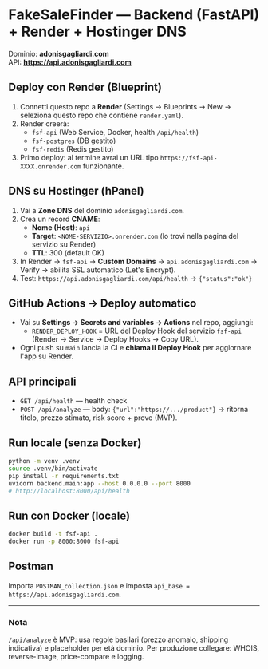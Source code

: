 # FakeSaleFinder — Backend (FastAPI) + Render + Hostinger DNS

Dominio: **adonisgagliardi.com**  
API: **https://api.adonisgagliardi.com**

## Deploy con Render (Blueprint)
1. Connetti questo repo a **Render** (Settings → Blueprints → New → seleziona questo repo che contiene `render.yaml`).
2. Render creerà:
   - `fsf-api` (Web Service, Docker, health `/api/health`)
   - `fsf-postgres` (DB gestito)
   - `fsf-redis` (Redis gestito)
3. Primo deploy: al termine avrai un URL tipo `https://fsf-api-XXXX.onrender.com` funzionante.

## DNS su Hostinger (hPanel)
1. Vai a **Zone DNS** del dominio `adonisgagliardi.com`.
2. Crea un record **CNAME**:
   - **Nome (Host)**: `api`
   - **Target**: `<NOME-SERVIZIO>.onrender.com` (lo trovi nella pagina del servizio su Render)
   - **TTL**: 300 (default OK)
3. In Render → `fsf-api` → **Custom Domains** → `api.adonisgagliardi.com` → Verify → abilita SSL automatico (Let's Encrypt).
4. Test: `https://api.adonisgagliardi.com/api/health` → `{"status":"ok"}`

## GitHub Actions → Deploy automatico
- Vai su **Settings → Secrets and variables → Actions** nel repo, aggiungi:
  - `RENDER_DEPLOY_HOOK` = URL del Deploy Hook del servizio `fsf-api` (Render → Service → Deploy Hooks → Copy URL).
- Ogni push su `main` lancia la CI e **chiama il Deploy Hook** per aggiornare l'app su Render.

## API principali
- `GET /api/health` — health check
- `POST /api/analyze` — body: `{"url":"https://.../product"}` → ritorna titolo, prezzo stimato, risk score + prove (MVP).

## Run locale (senza Docker)
```bash
python -m venv .venv
source .venv/bin/activate
pip install -r requirements.txt
uvicorn backend.main:app --host 0.0.0.0 --port 8000
# http://localhost:8000/api/health
```

## Run con Docker (locale)
```bash
docker build -t fsf-api .
docker run -p 8000:8000 fsf-api
```

## Postman
Importa `POSTMAN_collection.json` e imposta `api_base = https://api.adonisgagliardi.com`.

---
### Nota
`/api/analyze` è MVP: usa regole basilari (prezzo anomalo, shipping indicativa) e placeholder per età dominio. 
Per produzione collegare: WHOIS, reverse-image, price-compare e logging.

